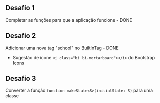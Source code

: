 ## Desafio 1
Completar as funções para que a aplicação funcione - DONE
## Desafio 2
Adicionar uma nova tag "school" no BuiltInTag - DONE
- Sugestão de ícone `<i class="bi bi-mortarboard"></i>` do Bootstrap Icons
## Desafio 3
Converter a função `function makeState<S>(initialState: S)` para uma classe
